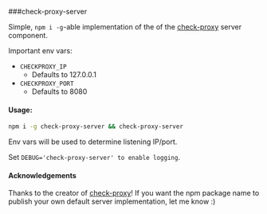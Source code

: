 ###check-proxy-server

Simple, `npm i -g`-able implementation of the of the [check-proxy](https://www.npmjs.com/package/check-proxy) server component. 

Important env vars:
* `CHECKPROXY_IP`
  * Defaults to 127.0.0.1
* `CHECKPROXY_PORT`
  * Defaults to 8080

#### Usage:

```bash
npm i -g check-proxy-server && check-proxy-server
```

Env vars will be used to determine listening IP/port.

Set `DEBUG='check-proxy-server' to enable logging`.

#### Acknowledgements
Thanks to the creator of [check-proxy](https://github.com/256cats/check-proxy)! 
If you want the npm package name to publish your own default server implementation, let me know :)
